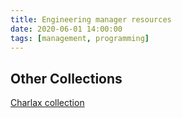 ```yaml
---
title: Engineering manager resources
date: 2020-06-01 14:00:00
tags: [management, programming]
---
```


## Other Collections

[Charlax collection](https://github.com/charlax/engineering-management)